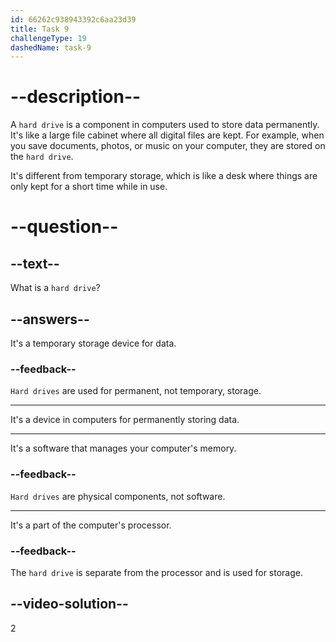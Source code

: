 ```yaml
---
id: 66262c938943392c6aa23d39
title: Task 9
challengeType: 19
dashedName: task-9
---
```


# --description--

A `hard drive` is a component in computers used to store data permanently. It's like a large file cabinet where all digital files are kept. For example, when you save documents, photos, or music on your computer, they are stored on the `hard drive`.

It's different from temporary storage, which is like a desk where things are only kept for a short time while in use.

# --question--

## --text--

What is a `hard drive`?

## --answers--

It's a temporary storage device for data.

### --feedback--

`Hard drives` are used for permanent, not temporary, storage.

---

It's a device in computers for permanently storing data.

---

It's a software that manages your computer's memory.

### --feedback--

`Hard drives` are physical components, not software.

---

It's a part of the computer's processor.

### --feedback--

The `hard drive` is separate from the processor and is used for storage.

## --video-solution--

2
